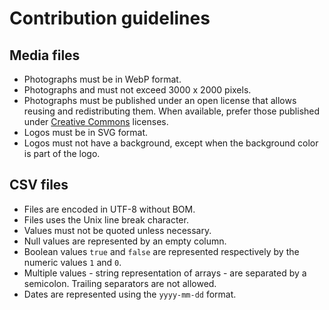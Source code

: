 # Contribution guidelines

## Media files

- Photographs must be in WebP format.
- Photographs and must not exceed 3000 x 2000 pixels.
- Photographs must be published under an open license that allows reusing and redistributing them. When available, prefer those published under [Creative Commons](https://creativecommons.org/licenses/) licenses.
- Logos must be in SVG format.
- Logos must not have a background, except when the background color is part of the logo.

## CSV files

- Files are encoded in UTF-8 without BOM.
- Files uses the Unix line break character.
- Values must not be quoted unless necessary.
- Null values are represented by an empty column.
- Boolean values `true` and `false` are represented respectively by the numeric values `1` and `0`.
- Multiple values - string representation of arrays - are separated by a semicolon. Trailing separators are not allowed.
- Dates are represented using the `yyyy-mm-dd` format.

